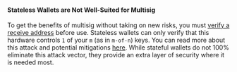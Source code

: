 #### Stateless Wallets are Not Well-Suited for Multisig
To get the benefits of multisig without taking on new risks, you must [verify a receive address](/known-issues/verify-receive-address) before use.
Stateless wallets can only verify that this hardware controls `1` of your `m` (as in `m-of-n`) keys.
You can read more about this attack and potential mitigations [here](/known-issues/verify-receive-address).
While stateful wallets do not 100% eliminate this attack vector, they provide an extra layer of security where it is needed most.
